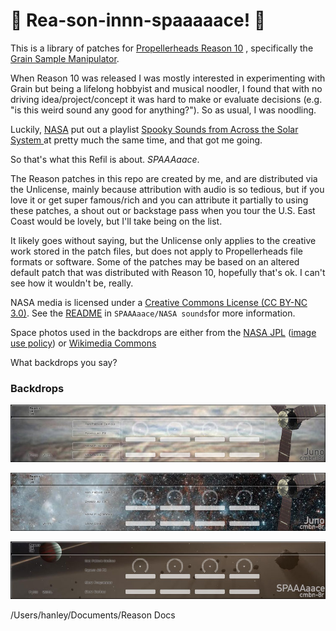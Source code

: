 # :rocket: Rea-son-innn-spaaaaace! :rocket:

This is a library of patches for [Propellerheads Reason 10](https://www.propellerheads.se/en/reason) , specifically the  [Grain Sample Manipulator](https://www.propellerheads.se/en/reason/instruments/grain). 

When Reason 10 was released I was mostly interested in experimenting with Grain but being a lifelong hobbyist and musical noodler, I found that with no driving idea/project/concept it was hard to make or evaluate decisions (e.g. "is this weird sound any good for anything?"). So as usual, I was noodling.

Luckily, [NASA](https://soundcloud.com/nasa/tracks) put out a playlist [Spooky Sounds from Across the Solar System ](https://soundcloud.com/nasa/sets/spookyspacesounds) at pretty much the same time, and that got me going. 

So that's what this Refil is about. _SPAAAaace_. 


The Reason patches in this repo are created by me, and are distributed via the Unlicense, mainly because attribution with audio is so tedious, but if you love it or get super famous/rich and you can attribute it partially to using these patches, a shout out or backstage pass when you tour the U.S. East Coast would be lovely, but I'll take being on the list.  

It likely goes without saying, but the Unlicense only applies to the creative work stored in the patch files, but does not apply to Propellerheads file formats or software. Some of the patches may be based on an altered default patch that was distributed with Reason 10, hopefully that's ok. I can't see how it wouldn't be, really. 

NASA media is licensed under a [Creative Commons License (CC BY-NC 3.0)](https://creativecommons.org/licenses/by-nc/3.0/legalcode). See the [README](SPAAAaace/NASA%20sounds/README.md) in `SPAAAaace/NASA sounds`for more information.

Space photos  used in the backdrops are either from the [NASA JPL](https://photojournal.jpl.nasa.gov) ([image use policy](https://www.jpl.nasa.gov/imagepolicy/)) or [Wikimedia Commons](https://commons.wikimedia.org/wiki/Main_Page)

What backdrops you say?

### Backdrops

![juno_backdrop.jpg](backdrops/juno_backdrop.jpg)

![juno_RemnantHBH3.jpg](backdrops/juno_RemnantHBH3.jpg)

![SPAAAaace_PIA22082.jpg](backdrops/SPAAAaace_PIA22082.jpg)

/Users/hanley/Documents/Reason Docs
